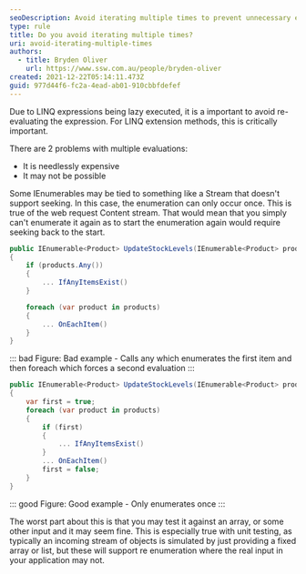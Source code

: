 ```yaml
---
seoDescription: Avoid iterating multiple times to prevent unnecessary expense and potential enumeration errors in LINQ expressions.
type: rule
title: Do you avoid iterating multiple times?
uri: avoid-iterating-multiple-times
authors:
  - title: Bryden Oliver
    url: https://www.ssw.com.au/people/bryden-oliver
created: 2021-12-22T05:14:11.473Z
guid: 977d44f6-fc2a-4ead-ab01-910cbbfdefef
---
```


Due to LINQ expressions being lazy executed, it is a important to avoid re-evaluating the expression. For LINQ extension methods, this is critically important.

<!--endintro-->

There are 2 problems with multiple evaluations:

* It is needlessly expensive
* It may not be possible

Some IEnumerables may be tied to something like a Stream that doesn't support seeking. In this case, the enumeration can only occur once. This is true of the web request Content stream. That would mean that you simply can't enumerate it again as to start the enumeration again would require seeking back to the start.

```cs
public IEnumerable<Product> UpdateStockLevels(IEnumerable<Product> products)
{
    if (products.Any())
    {
        ... IfAnyItemsExist()
    }

    foreach (var product in products)
    {
        ... OnEachItem()
    }
}
```

::: bad
Figure: Bad example - Calls any which enumerates the first item and then foreach which forces a second evaluation
:::

```cs
public IEnumerable<Product> UpdateStockLevels(IEnumerable<Product> products)
{
    var first = true;
    foreach (var product in products)
    {
        if (first)
        {
            ... IfAnyItemsExist()
        }
        ... OnEachItem()
        first = false;
    }
}
```

::: good
Figure: Good example - Only enumerates once
:::

The worst part about this is that you may test it against an array, or some other input and it may seem fine. This is especially true with unit testing, as typically an incoming stream of objects is simulated by just providing a fixed array or list, but these will support re enumeration where the real input in your application may not.
